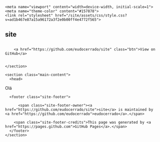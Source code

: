 <html lang="en-US">
  <head>
    <meta charset="UTF-8">
<!-- Begin Jekyll SEO tag v2.7.1 -->
<title>site</title>
    <meta name="generator" content="Jekyll v3.9.0" />
    <meta property="og:title" content="site" />
<meta property="og:locale" content="en_US" />
<link rel="canonical" href="https://eudocerrado.github.io/site/" />
<meta property="og:url" content="https://eudocerrado.github.io/site/" />
<meta property="og:site_name" content="site" />
<meta name="twitter:card" content="summary" />
<meta property="twitter:title" content="site" />
<script type="application/ld+json">
{"url":"https://eudocerrado.github.io/site/","@type":"WebSite","headline":"site","name":"site","@context":"https://schema.org"}</script>
<!-- End Jekyll SEO tag -->

    <meta name="viewport" content="width=device-width, initial-scale=1">
    <meta name="theme-color" content="#157878">
    <link rel="stylesheet" href="/site/assets/css/style.css?v=ad1b467e87a15a96172a3f2e0b00ff4e4772f565">
  </head>
  <body>
    <section class="page-header">
      <h1 class="project-name">site</h1>
      <h2 class="project-tagline"></h2>
      
        <a href="https://github.com/eudocerrado/site" class="btn">View on GitHub</a>
      
      
    </section>

    <section class="main-content">
      <head>
  <link rel="stylesheet" type="text/css" href="style.css" />
</head>

<p>Olá</p>


      <footer class="site-footer">
        
          <span class="site-footer-owner"><a href="https://github.com/eudocerrado/site">site</a> is maintained by <a href="https://github.com/eudocerrado">eudocerrado</a>.</span>
        
        <span class="site-footer-credits">This page was generated by <a href="https://pages.github.com">GitHub Pages</a>.</span>
      </footer>
    </section>

    
  </body>
</html>

